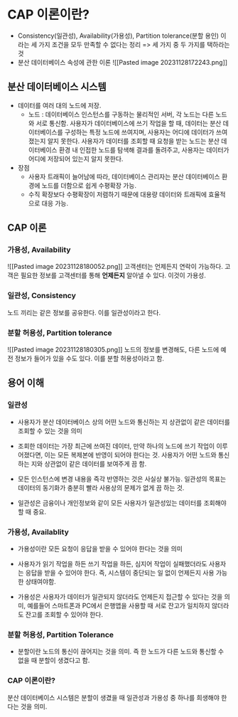 # CAP 이론이란?
* Consistency(일관성), Availability(가용성), Partition tolerance(분할 용인) 이라는 세 가지 조건을 모두 만족할 수 없다는 정리 => 세 가지 중 두 가지를 택하라는 것
* 분산 데이터베이스 속성에 관한 이론
![[Pasted image 20231128172243.png]]

## 분산 데이터베이스 시스템
* 데이터를 여러 대의 노드에 저장.
	* 노드 : 데이터베이스 인스턴스를 구동하는 물리적인 서버, 각 노드는 다른 노드와 서로 통신함.
	사용자가 데이터베이스에 쓰기 작업을 할 때, 데이터는 분산 데이터베이스를 구성하는 특정 노드에 쓰여지며, 사용자는 어디에 데이터가 쓰여졌는지 알지 못한다.
	사용자가 데이터를 조회할 때 요청을 받는 노드는 분산 데이터베이스 환경 내 인접한 노드를 탐색해 결과를 돌려주고, 사용자는 데이터가 어디에 저장되어 있는지 알지 못한다.
* 장점
	* 사용자 트래픽이 늘어남에 따라, 데이터베이스 관리자는 분산 데이터베이스 환경에 노드를 더함으로 쉽게 수평확장 가능.
	* 수직 확장보다 수평확장이 저렴하기 때문에 대용량 데이터와 트래픽에 효율적으로 대응 가능.

## CAP 이론

### 가용성, Availability

![[Pasted image 20231128180052.png]]
고객센터는 언제든지 연락이 가능하다. 고객은 필요한 정보를 고객센터를 통해 **언제든지** 알아낼 수 있다. 이것이 가용성.

### 일관성, Consistency
노드 끼리는 같은 정보를 공유한다. 이를 일관성이라고 한다.

### 분할 허용성, Partition tolerance
![[Pasted image 20231128180305.png]]
노드의 정보를 변경해도, 다른 노드에 예전 정보가 들어가 있을 수도 있다. 이를 분할 허용성이라고 함.

## 용어 이해

### 일관성 
* 사용자가 분산 데이터베이스 상의 어떤 노드와 통신하는 지 상관없이 같은 데이터를 조회할 수 있는 것을 의미

* 조회한 데이터는 가장 최근에 쓰여진 데이터, 만약 하나의 노드에 쓰기 작업이 이루어졌다면, 이는 모든 복제본에 반영이 되어야 한다는 것. 사용자가 어떤 노드와 통신하는 지와 상관없이 같은 데이터를 보여주게 끔 함.

* 모든 인스턴스에 변경 내용을 즉각 반영하는 것은 사실상 불가능. 일관성의 목표는 데이터의 동기화가 충분히 빨라 사용상의 문제가 없게 끔 하는 것.

* 일관성은 금융이나 개인정보와 같이 모든 사용자가 일관성있는 데이터를 조회해야할 때 중요.

### 가용성, Availablity
* 가용성이란 모든 요청이 응답을 받을 수 있어야 한다는 것을 의미

* 사용자가 읽기 작업을 하든 쓰기 작업을 하든, 심지어 작업이 실패했더라도 사용자는 응답을 받을 수 있어야 한다. 즉, 시스템이 중단되는 일 없이 언제든지 사용 가능한 상태여야함.

* 가용성은 사용자가 데이터가 일관되지 않더라도 언제든지 접근할 수 있다는 것을 의미, 예를들어 스마트폰과 PC에서 은행앱을 사용할 때 서로 잔고가 일치하지 않더라도 잔고를 조회할 수 있어야 한다.

### 분할 허용성, Partition Tolerance
* 분할이란 노드의 통신이 끊어지는 것을 의미. 즉 한 노드가 다른 노드와 통신할 수 없을 때 분할이 생겼다고 함.


### CAP 이론이란?

분산 데이터베이스 시스템은 분할이 생겼을 때 일관성과 가용성 중 하나를 희생해야 한다는 것을 의미.